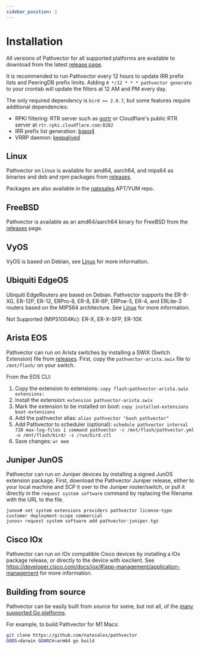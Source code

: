 ```yaml
---
sidebar_position: 2
---
```


# Installation

All versions of Pathvector for all supported platforms are available to download from the latest [release page](https://github.com/natesales/pathvector/releases).

It is recommended to run Pathvector every 12 hours to update IRR prefix lists and PeeringDB prefix limits. Adding `0 */12 * * * pathvector generate` to your crontab will update the filters at 12 AM and PM every day.

The only required dependency is `bird >= 2.0.7`, but some features require additional dependencies:

- RPKI filtering: RTR server such as [gortr](https://github.com/cloudflare/gortr) or Cloudflare's public RTR server at `rtr.rpki.cloudflare.com:8282`
- IRR prefix list generation: [bgpq4](https://github.com/bgp/bgpq4)
- VRRP daemon: [keepalived](https://github.com/acassen/keepalived)

## Linux

Pathvector on Linux is available for amd64, aarch64, and mips64 as binaries and deb and rpm packages from [releases](https://github.com/natesales/pathvector/releases).

Packages are also available in the [natesales](https://github.com/natesales/repo) APT/YUM repo.

## FreeBSD

Pathvector is available as an amd64/aarch64 binary for FreeBSD from the [releases](https://github.com/natesales/pathvector/releases) page.

## VyOS

VyOS is based on Debian, see [Linux](#linux) for more information.

## Ubiquiti EdgeOS

Ubiquiti EdgeRouters are based on Debian. Pathvector supports the ER-8-XG, ER-12P, ER-12, ERPro-8, ER-8, ER-6P, ERPoe-5, ER-4, and ERLite-3 routers based on the MIPS64 architecture. See [Linux](#linux) for more information.

Not Supported (MIPS1004Kc): ER-X, ER-X-SFP, ER-10X

## Arista EOS

Pathvector can run on Arista switches by installing a SWIX (Switch Extension) file from [releases](https://github.com/natesales/pathvector/releases). First, copy the `pathvector-arista.swix` file to `/mnt/flash/` on your switch.

From the EOS CLI:

1. Copy the extension to extensions: `copy flash:pathvector-arista.swix extensions:`
2. Install the extension: `extension pathvector-arista.swix`
3. Mark the extension to be installed on boot: `copy installed-extensions boot-extensions`
4. Add the pathvector alias: `alias pathvector "bash pathvector"`
5. Add Pathvector to scheduler (optional): `schedule pathvector interval 720 max-log-files 1 command pathvector -c /mnt/flash/pathvector.yml -o /mnt/flash/bird/ -s /run/bird.ctl`
6. Save changes: `wr mem`

## Juniper JunOS

Pathvector can run on Juniper devices by installing a signed JunOS extension package. First, download the Pathvector Juniper release, either to your local machine and SCP it over to the Juniper router/switch, or pull it directly in the `request system software` command by replacing the filename with the URL to the file.

```shell
junos# set system extensions providers pathvector license-type customer deployment-scope commercial
junos> request system software add pathvector-juniper.tgz
```

## Cisco IOx

Pathvector can run on IOx compatible Cisco devices by installing a IOx package release, or directly to the device with ioxclient. See https://developer.cisco.com/docs/iox/#!app-management/application-management for more information. 

## Building from source

Pathvector can be easily built from source for some, but not all, of the [many supported Go platforms](https://github.com/golang/go/blob/master/src/go/build/syslist.go).

For example, to build Pathvector for M1 Macs:

```bash
git clone https://github.com/natesales/pathvector
GOOS=darwin GOARCH=arm64 go build
```
